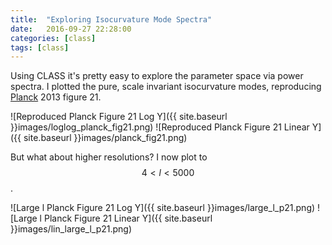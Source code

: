 ```yaml
---
title:  "Exploring Isocurvature Mode Spectra"
date:   2016-09-27 22:28:00
categories: [class]
tags: [class]
---
```


Using CLASS it's pretty easy to explore the parameter space via power spectra. I plotted the pure, scale invariant isocurvature modes, reproducing [Planck](http://arxiv.org/abs/1303.5082) 2013 figure 21. 

![Reproduced Planck Figure 21 Log Y]({{ site.baseurl }}images/loglog_planck_fig21.png)
![Reproduced Planck Figure 21 Linear Y]({{ site.baseurl }}images/planck_fig21.png)

But what about higher resolutions? I now plot to $$4 < l < 5000$$.

![Large l Planck Figure 21 Log Y]({{ site.baseurl }}images/large_l_p21.png)
![Large l Planck Figure 21 Linear Y]({{ site.baseurl }}images/lin_large_l_p21.png)